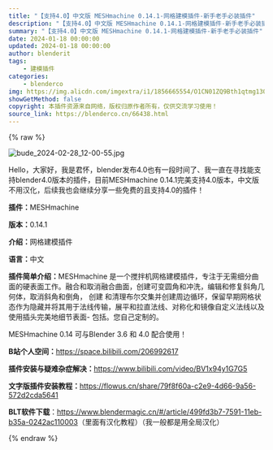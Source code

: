 ```yaml
---
title: "【支持4.0】中文版 MESHmachine 0.14.1-网格建模插件-新手老手必装插件"
description: "【支持4.0】中文版 MESHmachine 0.14.1-网格建模插件-新手老手必装插件"
summary: "【支持4.0】中文版 MESHmachine 0.14.1-网格建模插件-新手老手必装插件"
date: 2024-01-18 00:00:00
updated: 2024-01-18 00:00:00
author: blenderit
tags: 
    - 建模插件
categories:
    - blenderco
img: https://img.alicdn.com/imgextra/i1/1856665554/O1CN01ZQ9Bth1qtmg13Qs9f_!!1856665554.jpg
showGetMethod: false
copyright: 本插件资源来自网络，版权归原作者所有，仅供交流学习使用！
source_link: https://blenderco.cn/66438.html
---
```


{% raw %}
<p><img src="https://img.alicdn.com/imgextra/i3/1856665554/O1CN01EDG1O71qtmg2UyI90_!!1856665554.jpg" alt="bude_2024-02-28_12-00-55.jpg"></p><p>Hello，大家好，我是君怀，blender发布4.0也有一段时间了、我一直在寻找能支持blender4.0版本的插件，目前MESHmachine 0.14.1完美支持4.0版本，中文版不用汉化，后续我也会继续分享一些免费的且支持4.0的插件！</p><p><strong>插件：</strong>MESHmachine</p><p><strong>版本：</strong>0.14.1</p><p><strong>介绍：</strong>网格建模插件</p><p><strong>语言：</strong>中文</p><p><strong>插件简单介绍：</strong>MESHmachine 是一个搅拌机网格建模插件，专注于无需细分曲面的硬表面工作。融合和取消融合曲面，创建可变圆角和冲洗，编辑和修复斜角几何体，取消斜角和倒角， 创建 和清理布尔交集并创建周边循环，保留早期网格状态作为隐藏并将其用于法线传输，展平和拉直法线、对称化和镜像自定义法线以及使用插头完美地细节表面- 包括。您自己定制的。</p><p>MESHmachine 0.14 可与Blender 3.6 和 4.0 配合使用！</p><p><strong>B站个人空间：</strong><a href="https://space.bilibili.com/206992617" target="_blank" rel="noopener">https://space.bilibili.com/206992617</a></p><p><strong>插件安装与疑难杂症解决：</strong><a href="https://www.bilibili.com/video/BV1x94y1G7G5" target="_blank" rel="noopener">https://www.bilibili.com/video/BV1x94y1G7G5</a></p><p><strong>文字版插件安装教程：</strong><a href="https://flowus.cn/share/79f8f60a-c2e9-4d66-9a56-572d2cda5641" target="_blank" rel="noopener">https://flowus.cn/share/79f8f60a-c2e9-4d66-9a56-572d2cda5641</a></p><p><strong>BLT软件下载</strong>：<a href="https://www.blendermagic.cn/#/article/499fd3b7-7591-11eb-b35a-0242ac110003" target="_blank" rel="noopener">https://www.blendermagic.cn/#/article/499fd3b7-7591-11eb-b35a-0242ac110003</a>（里面有汉化教程）（我一般都是用全局汉化）</p>
<div style="display: none">blenderco</div>
{% endraw %}